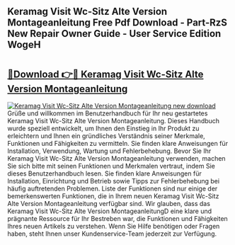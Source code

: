 ## Keramag Visit Wc-Sitz Alte Version Montageanleitung Free Pdf Download - Part-RzS New Repair Owner Guide - User Service Edition WogeH

# <h2><a href="http://df76mo.blite.top/?on=Keramag+Visit+Wc-Sitz+Alte+Version+Montageanleitung">🔗Download 👉🔴 Keramag Visit Wc-Sitz Alte Version Montageanleitung</a></h2>

[![Keramag Visit Wc-Sitz Alte Version Montageanleitung new download](https://i.imgur.com/lujVjoI.png)](http://df76mo.blite.top/?on=Keramag+Visit+Wc-Sitz+Alte+Version+Montageanleitung)
Grüße und willkommen im Benutzerhandbuch für Ihr neu gestartetes Keramag Visit Wc-Sitz Alte Version Montageanleitung. Dieses Handbuch wurde speziell entwickelt, um Ihnen den Einstieg in Ihr Produkt zu erleichtern und Ihnen ein gründliches Verständnis seiner Merkmale, Funktionen und Fähigkeiten zu vermitteln. Sie finden klare Anweisungen für Installation, Verwendung, Wartung und Fehlerbehebung. Bevor Sie Ihr Keramag Visit Wc-Sitz Alte Version Montageanleitung verwenden, machen Sie sich bitte mit seinen Funktionen und Merkmalen vertraut, indem Sie dieses Benutzerhandbuch lesen. Sie finden klare Anweisungen für Installation, Einrichtung und Betrieb sowie Tipps zur Fehlerbehebung bei häufig auftretenden Problemen. Liste der Funktionen sind nur einige der bemerkenswerten Funktionen, die in Ihrem neuen Keramag Visit Wc-Sitz Alte Version Montageanleitung verfügbar sind. Wir glauben, dass das Keramag Visit Wc-Sitz Alte Version MontageanleitungD eine klare und prägnante Ressource für Ihr Bestreben war, die Funktionen und Fähigkeiten Ihres neuen Artikels zu verstehen. Wenn Sie Hilfe benötigen oder Fragen haben, steht Ihnen unser Kundenservice-Team jederzeit zur Verfügung.
